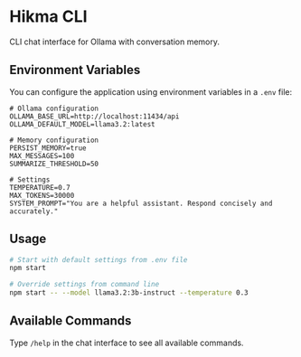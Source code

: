 # Hikma CLI

CLI chat interface for Ollama with conversation memory.

## Environment Variables

You can configure the application using environment variables in a `.env` file:

```
# Ollama configuration
OLLAMA_BASE_URL=http://localhost:11434/api
OLLAMA_DEFAULT_MODEL=llama3.2:latest

# Memory configuration
PERSIST_MEMORY=true
MAX_MESSAGES=100
SUMMARIZE_THRESHOLD=50

# Settings
TEMPERATURE=0.7
MAX_TOKENS=30000
SYSTEM_PROMPT="You are a helpful assistant. Respond concisely and accurately."
```

## Usage

```bash
# Start with default settings from .env file
npm start

# Override settings from command line
npm start -- --model llama3.2:3b-instruct --temperature 0.3
```

## Available Commands

Type `/help` in the chat interface to see all available commands.